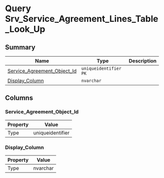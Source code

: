 # Query Srv_Service_Agreement_Lines_Table_Look_Up


## Summary

| Name | Type | Description |
| - | - | --- |
|[Service_Agreement_Object_Id](#service_agreement_object_id)|`uniqueidentifier` `PK`||
|[Display_Column](#display_column)|`nvarchar` ||

## Columns

### Service_Agreement_Object_Id

| Property | Value |
| - | - |
|Type|uniqueidentifier|

### Display_Column

| Property | Value |
| - | - |
|Type|nvarchar|


